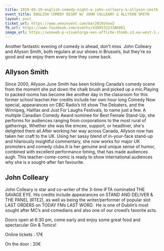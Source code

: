 ```yaml
---
title: 2019-03-19-english-comedy-night-w-john-colleary-&-allyson-smith
event_title: ENGLISH COMEDY NIGHT W/ JOHN COLLEARY & ALLYSON SMITH
layout: post
ticket_url: https://www.weezevent.com/mar2019show2
fb_url: https://www.facebook.com/events/438953323306861
image_url: https://wzeweb-p-visuelorga-evn-affiche-thumb.s3.eu-west-1.amazonaws.com/affiche_373220.thumb53700.1544887993.jpg
---
```

Another fantastic evening of comedy is ahead, don't miss  John Colleary and Allyson Smith, both regulars at our shows in Brussels, but they're so good and we enjoy them every time they come back.

## Allyson Smith
Since 2000, Allyson June Smith has been tickling Canada’s comedy scene from the moment she put down the chalk brush and picked up a mic.Playing to packed rooms has become like another day in the classroom for this former school teacher.Her credits include her own hour long Comedy Now special, appearances on CBC Radio’s hit show The Debaters, and the Winnipeg, Halifax and Just For Laughs Festivals, to name just a few. A multiple Canadian Comedy Award nominee for Best Female Stand-Up, she performs for audiences ranging from corporations to the most rural of gatherings. Whether she was the emcee, support, or headliner, she's delighted them all.After working her way across Canada, Allyson now has taken her craft to the UK. Using her sassy blend of in-your-face stand-up and hilariously insightful commentary, she now works for major UK promoters and comedy clubs.It is her genuine and unique sense of humor, combined with excellent performance timing, that has made audiences augh. This teacher-come-comic is ready to show international audiences why she is a sought-after fan favourite.

## John Colleary
John Colleary is star and co-writer of the 3-time IFTA nominated THE SAVAGE EYE. His credits include appearances on STAND AND DELIVER & THE PANEL (RTE2), as well as being the writer/performer of popular slot LAST ORDERS on TODAY FMs LAST WORD.  He is one of Dublin’s most sought after MC’s and comedians and also one of our crowd’s favorite acts.

Doors open at 6:30 pm, come early and enjoy some great food and spectacular Gin & Tonics!

Online tickets : 17€

On the door : 20€
